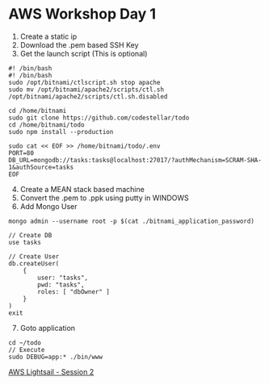 # AWS Workshop Day 1

1. Create a static ip
2. Download the .pem based SSH Key
3. Get the launch script (This is optional)

````shell
#! /bin/bash
#! /bin/bash
sudo /opt/bitnami/ctlscript.sh stop apache
sudo mv /opt/bitnami/apache2/scripts/ctl.sh /opt/bitnami/apache2/scripts/ctl.sh.disabled

cd /home/bitnami
sudo git clone https://github.com/codestellar/todo
cd /home/bitnami/todo
sudo npm install --production

sudo cat << EOF >> /home/bitnami/todo/.env
PORT=80
DB_URL=mongodb://tasks:tasks@localhost:27017/?authMechanism=SCRAM-SHA-1&authSource=tasks
EOF
````

4. Create a MEAN stack based machine
5. Convert the .pem to .ppk using putty in WINDOWS
6. Add Mongo User

````shell
mongo admin --username root -p $(cat ./bitnami_application_password)  

// Create DB
use tasks

// Create User
db.createUser(
    {
        user: "tasks",
        pwd: "tasks",
        roles: [ "dbOwner" ]
    }
)
exit
````

7. Goto application 

````shell
cd ~/todo
// Execute
sudo DEBUG=app:* ./bin/www
````

[AWS Lightsail - Session 2](lightsail-session-2.md)